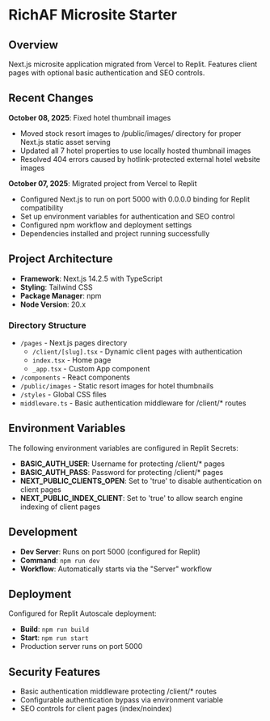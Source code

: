 # RichAF Microsite Starter

## Overview
Next.js microsite application migrated from Vercel to Replit. Features client pages with optional basic authentication and SEO controls.

## Recent Changes
**October 08, 2025**: Fixed hotel thumbnail images
- Moved stock resort images to /public/images/ directory for proper Next.js static asset serving
- Updated all 7 hotel properties to use locally hosted thumbnail images
- Resolved 404 errors caused by hotlink-protected external hotel website images

**October 07, 2025**: Migrated project from Vercel to Replit
- Configured Next.js to run on port 5000 with 0.0.0.0 binding for Replit compatibility
- Set up environment variables for authentication and SEO control
- Configured npm workflow and deployment settings
- Dependencies installed and project running successfully

## Project Architecture
- **Framework**: Next.js 14.2.5 with TypeScript
- **Styling**: Tailwind CSS
- **Package Manager**: npm
- **Node Version**: 20.x

### Directory Structure
- `/pages` - Next.js pages directory
  - `/client/[slug].tsx` - Dynamic client pages with authentication
  - `index.tsx` - Home page
  - `_app.tsx` - Custom App component
- `/components` - React components
- `/public/images` - Static resort images for hotel thumbnails
- `/styles` - Global CSS files
- `middleware.ts` - Basic authentication middleware for /client/* routes

## Environment Variables
The following environment variables are configured in Replit Secrets:

- **BASIC_AUTH_USER**: Username for protecting /client/* pages
- **BASIC_AUTH_PASS**: Password for protecting /client/* pages
- **NEXT_PUBLIC_CLIENTS_OPEN**: Set to 'true' to disable authentication on client pages
- **NEXT_PUBLIC_INDEX_CLIENT**: Set to 'true' to allow search engine indexing of client pages

## Development
- **Dev Server**: Runs on port 5000 (configured for Replit)
- **Command**: `npm run dev`
- **Workflow**: Automatically starts via the "Server" workflow

## Deployment
Configured for Replit Autoscale deployment:
- **Build**: `npm run build`
- **Start**: `npm run start`
- Production server runs on port 5000

## Security Features
- Basic authentication middleware protecting /client/* routes
- Configurable authentication bypass via environment variable
- SEO controls for client pages (index/noindex)
